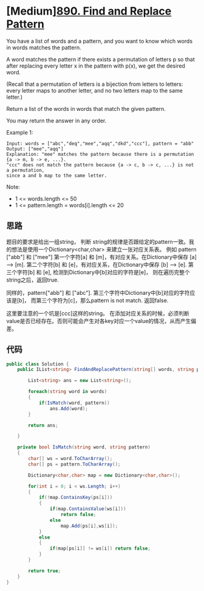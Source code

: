 # [Medium][890. Find and Replace Pattern](https://leetcode.com/problems/find-and-replace-pattern/)

You have a list of words and a pattern, and you want to know which words in words matches the pattern.

A word matches the pattern if there exists a permutation of letters p so that after replacing every letter x in the pattern with p(x), we get the desired word.

(Recall that a permutation of letters is a bijection from letters to letters: every letter maps to another letter, and no two letters map to the same letter.)

Return a list of the words in words that match the given pattern.

You may return the answer in any order.

Example 1:

```text
Input: words = ["abc","deq","mee","aqq","dkd","ccc"], pattern = "abb"
Output: ["mee","aqq"]
Explanation: "mee" matches the pattern because there is a permutation {a -> m, b -> e, ...}.
"ccc" does not match the pattern because {a -> c, b -> c, ...} is not a permutation,
since a and b map to the same letter.
```

Note:

* 1 <= words.length <= 50
* 1 <= pattern.length = words[i].length <= 20

## 思路

题目的要求是给出一组string， 判断 string的规律是否跟给定的pattern一致。我的想法是使用一个Dictionary<char,char> 来建立一张对应关系表。
例如 pattern ["abb"] 和 ["mee"]
第一个字符[a] 和 [m]，有对应关系。在Dictionary中保存 [a] --> [m].
第二个字符[b] 和 [e]，有对应关系，在Dictionary中保存 [b] --> [e].
第三个字符[b] 和 [e], 检测到Dictionary中[b]对应的字符是[e]， 则在遍历完整个string之后，返回true.

同样的，pattern["abb"] 和 ["abc"].
第三个字符中Dictionary中[b]对应的字符应该是[b]， 而第三个字符为[c]，那么pattern is not match. 返回false.

这里要注意的一个坑是[ccc]这样的string。 在添加对应关系的时候，必须判断value是否已经存在。否则可能会产生对各key对应一个value的情况，从而产生偏差。

## 代码

```csharp
public class Solution {
    public IList<string> FindAndReplacePattern(string[] words, string pattern) {

        List<string> ans = new List<string>();

        foreach(string word in words)
        {
            if(IsMatch(word, pattern))
                ans.Add(word);
        }

        return ans;

    }

    private bool IsMatch(string word, string pattern)
    {
        char[] ws = word.ToCharArray();
        char[] ps = pattern.ToCharArray();

        Dictionary<char,char> map = new Dictionary<char,char>();

        for(int i = 0; i < ws.Length; i++)
        {
            if(!map.ContainsKey(ps[i]))
            {
                if(map.ContainsValue(ws[i]))
                    return false;
                else
                    map.Add(ps[i],ws[i]);
            }
            else
            {
                if(map[ps[i]] != ws[i]) return false;
            }
        }

        return true;
    }
}
```
